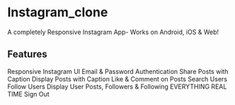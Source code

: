 # Instagram_clone

A completely Responsive Instagram App- Works on Android, iOS & Web!

## Features
Responsive Instagram UI
Email & Password Authentication
Share Posts with Caption
Display Posts with Caption
Like & Comment on Posts
Search Users
Follow Users
Display User Posts, Followers & Following
EVERYTHING REAL TIME
Sign Out


